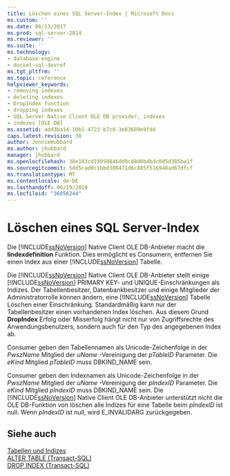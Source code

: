 ```yaml
---
title: Löschen eines SQL Server-Index | Microsoft Docs
ms.custom: ''
ms.date: 06/13/2017
ms.prod: sql-server-2014
ms.reviewer: ''
ms.suite: ''
ms.technology:
- database-engine
- docset-sql-devref
ms.tgt_pltfrm: ''
ms.topic: reference
helpviewer_keywords:
- removing indexes
- deleting indexes
- DropIndex function
- dropping indexes
- SQL Server Native Client OLE DB provider, indexes
- indexes [OLE DB]
ms.assetid: add3ba14-10b1-4723-b7c0-3e83689e9fdd
caps.latest.revision: 30
author: JennieHubbard
ms.author: jhubbard
manager: jhubbard
ms.openlocfilehash: 38e103cd19950846dd9c88d0b4bdc0d5d385ba1f
ms.sourcegitcommit: 5dd5cad0c1bbd308471d6c885f516948ad67dfcf
ms.translationtype: MT
ms.contentlocale: de-DE
ms.lasthandoff: 06/19/2018
ms.locfileid: "36056244"
---
```

# <a name="dropping-a-sql-server-index"></a>Löschen eines SQL Server-Index
  Die [!INCLUDE[ssNoVersion](../../includes/ssnoversion-md.md)] Native Client OLE DB-Anbieter macht die **Iindexdefinition** Funktion. Dies ermöglicht es Consumern, entfernen Sie einen Index aus einer [!INCLUDE[ssNoVersion](../../includes/ssnoversion-md.md)] Tabelle.  
  
 Die [!INCLUDE[ssNoVersion](../../includes/ssnoversion-md.md)] Native Client OLE DB-Anbieter stellt einige [!INCLUDE[ssNoVersion](../../includes/ssnoversion-md.md)] PRIMARY KEY- und UNIQUE-Einschränkungen als Indizes. Der Tabellenbesitzer, Datenbankbesitzer und einige Mitglieder der Administratorrolle können ändern, eine [!INCLUDE[ssNoVersion](../../includes/ssnoversion-md.md)] Tabelle Löschen einer Einschränkung. Standardmäßig kann nur der Tabellenbesitzer einen vorhandenen Index löschen. Aus diesem Grund **DropIndex** Erfolg oder Misserfolg hängt nicht nur von Zugriffsrechte des Anwendungsbenutzers, sondern auch für den Typ des angegebenen Index ab.  
  
 Consumer geben den Tabellennamen als Unicode-Zeichenfolge in der *PwszName* Mitglied der *uName* -Vereinigung der *pTableID* Parameter. Die *eKind* Mitglied *pTableID* muss DBKIND_NAME sein.  
  
 Consumer geben den Indexnamen als Unicode-Zeichenfolge in der *PwszName* Mitglied der *uName* -Vereinigung der *pIndexID* Parameter. Die *eKind* Mitglied *pIndexID* muss DBKIND_NAME sein. Die [!INCLUDE[ssNoVersion](../../includes/ssnoversion-md.md)] Native Client OLE DB-Anbieter unterstützt nicht die OLE DB-Funktion von löschen alle Indizes für eine Tabelle beim *pIndexID* ist null. Wenn *pIndexID* ist null, wird E_INVALIDARG zurückgegeben.  
  
## <a name="see-also"></a>Siehe auch  
 [Tabellen und Indizes](tables-and-indexes.md)   
 [ALTER TABLE &#40;Transact-SQL&#41;](/sql/t-sql/statements/alter-table-transact-sql)   
 [DROP INDEX &#40;Transact-SQL&#41;](/sql/t-sql/statements/drop-index-transact-sql)  
  
  
